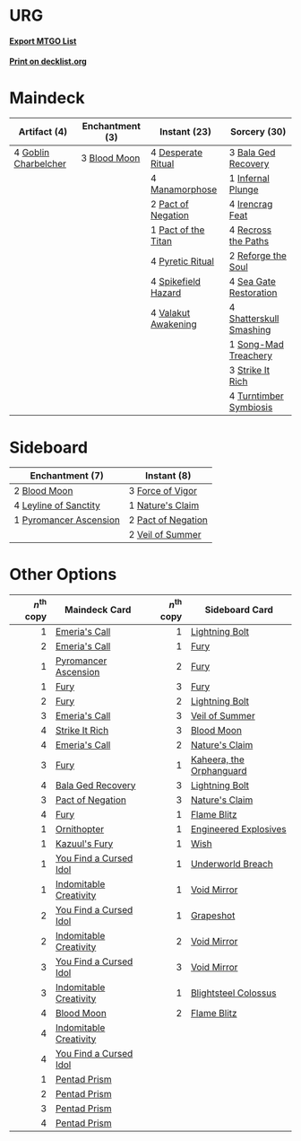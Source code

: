 # URG

#### [Export MTGO List](../collection/URG/URG.txt)
#### [Print on decklist.org](http://decklist.org/?deckmain=3%09Bala%20Ged%20Recovery%0A3%09Blood%20Moon%0A4%09Desperate%20Ritual%0A4%09Goblin%20Charbelcher%0A1%09Infernal%20Plunge%0A4%09Irencrag%20Feat%0A4%09Manamorphose%0A2%09Pact%20of%20Negation%0A1%09Pact%20of%20the%20Titan%0A4%09Pyretic%20Ritual%0A4%09Recross%20the%20Paths%0A2%09Reforge%20the%20Soul%0A4%09Sea%20Gate%20Restoration%0A4%09Shatterskull%20Smashing%0A1%09Song-Mad%20Treachery%0A4%09Spikefield%20Hazard%0A3%09Strike%20It%20Rich%0A4%09Turntimber%20Symbiosis%0A4%09Valakut%20Awakening&deckside=2%09Blood%20Moon%0A3%09Force%20of%20Vigor%0A4%09Leyline%20of%20Sanctity%0A1%09Nature's%20Claim%0A2%09Pact%20of%20Negation%0A1%09Pyromancer%20Ascension%0A2%09Veil%20of%20Summer)
# Maindeck

|                                         Artifact (4)                                          |                                   Enchantment (3)                                    |                                         Instant (23)                                         |                                           Sorcery (30)                                           |
|-----------------------------------------------------------------------------------------------|--------------------------------------------------------------------------------------|----------------------------------------------------------------------------------------------|--------------------------------------------------------------------------------------------------|
|4 [Goblin Charbelcher](http://gatherer.wizards.com/Pages/Card/Details.aspx?multiverseid=438497)|3 [Blood Moon](http://gatherer.wizards.com/Pages/Card/Details.aspx?multiverseid=45386)|4 [Desperate Ritual](http://gatherer.wizards.com/Pages/Card/Details.aspx?multiverseid=80275)  |3 [Bala Ged Recovery](http://gatherer.wizards.com/Pages/Card/Details.aspx?multiverseid=491825)    |
|                                                                                               |                                                                                      |4 [Manamorphose](http://gatherer.wizards.com/Pages/Card/Details.aspx?multiverseid=370568)     |1 [Infernal Plunge](http://gatherer.wizards.com/Pages/Card/Details.aspx?multiverseid=235603)      |
|                                                                                               |                                                                                      |2 [Pact of Negation](http://gatherer.wizards.com/Pages/Card/Details.aspx?multiverseid=442057) |4 [Irencrag Feat](http://gatherer.wizards.com/Pages/Card/Details.aspx?multiverseid=473089)        |
|                                                                                               |                                                                                      |1 [Pact of the Titan](http://gatherer.wizards.com/Pages/Card/Details.aspx?multiverseid=130638)|4 [Recross the Paths](http://gatherer.wizards.com/Pages/Card/Details.aspx?multiverseid=152874)    |
|                                                                                               |                                                                                      |4 [Pyretic Ritual](http://gatherer.wizards.com/Pages/Card/Details.aspx?multiverseid=205067)   |2 [Reforge the Soul](http://gatherer.wizards.com/Pages/Card/Details.aspx?multiverseid=278256)     |
|                                                                                               |                                                                                      |4 [Spikefield Hazard](http://gatherer.wizards.com/Pages/Card/Details.aspx?multiverseid=491809)|4 [Sea Gate Restoration](http://gatherer.wizards.com/Pages/Card/Details.aspx?multiverseid=491706) |
|                                                                                               |                                                                                      |4 [Valakut Awakening](http://gatherer.wizards.com/Pages/Card/Details.aspx?multiverseid=491818)|4 [Shatterskull Smashing](http://gatherer.wizards.com/Pages/Card/Details.aspx?multiverseid=491802)|
|                                                                                               |                                                                                      |                                                                                              |1 [Song-Mad Treachery](http://gatherer.wizards.com/Pages/Card/Details.aspx?multiverseid=491807)   |
|                                                                                               |                                                                                      |                                                                                              |3 [Strike It Rich](http://gatherer.wizards.com/Pages/Card/Details.aspx?multiverseid=522219)       |
|                                                                                               |                                                                                      |                                                                                              |4 [Turntimber Symbiosis](http://gatherer.wizards.com/Pages/Card/Details.aspx?multiverseid=491864) |


# Sideboard

|                                         Enchantment (7)                                         |                                         Instant (8)                                         |
|-------------------------------------------------------------------------------------------------|---------------------------------------------------------------------------------------------|
|2 [Blood Moon](http://gatherer.wizards.com/Pages/Card/Details.aspx?multiverseid=45386)           |3 [Force of Vigor](http://gatherer.wizards.com/Pages/Card/Details.aspx?multiverseid=464113)  |
|4 [Leyline of Sanctity](http://gatherer.wizards.com/Pages/Card/Details.aspx?multiverseid=204993) |1 [Nature's Claim](http://gatherer.wizards.com/Pages/Card/Details.aspx?multiverseid=382316)  |
|1 [Pyromancer Ascension](http://gatherer.wizards.com/Pages/Card/Details.aspx?multiverseid=425933)|2 [Pact of Negation](http://gatherer.wizards.com/Pages/Card/Details.aspx?multiverseid=442057)|
|                                                                                                 |2 [Veil of Summer](http://gatherer.wizards.com/Pages/Card/Details.aspx?multiverseid=466952)  |


# Other Options

|*n*<sup>th</sup> copy|                                          Maindeck Card                                          |*n*<sup>th</sup> copy|                                          Sideboard Card                                           |
|--------------------:|-------------------------------------------------------------------------------------------------|--------------------:|---------------------------------------------------------------------------------------------------|
|                    1|[Emeria's Call](http://gatherer.wizards.com/Pages/Card/Details.aspx?multiverseid=491633)         |                    1|[Lightning Bolt](http://gatherer.wizards.com/Pages/Card/Details.aspx?multiverseid=806)             |
|                    2|[Emeria's Call](http://gatherer.wizards.com/Pages/Card/Details.aspx?multiverseid=491633)         |                    1|[Fury](http://gatherer.wizards.com/Pages/Card/Details.aspx?multiverseid=522202)                    |
|                    1|[Pyromancer Ascension](http://gatherer.wizards.com/Pages/Card/Details.aspx?multiverseid=425933)  |                    2|[Fury](http://gatherer.wizards.com/Pages/Card/Details.aspx?multiverseid=522202)                    |
|                    1|[Fury](http://gatherer.wizards.com/Pages/Card/Details.aspx?multiverseid=522202)                  |                    3|[Fury](http://gatherer.wizards.com/Pages/Card/Details.aspx?multiverseid=522202)                    |
|                    2|[Fury](http://gatherer.wizards.com/Pages/Card/Details.aspx?multiverseid=522202)                  |                    2|[Lightning Bolt](http://gatherer.wizards.com/Pages/Card/Details.aspx?multiverseid=806)             |
|                    3|[Emeria's Call](http://gatherer.wizards.com/Pages/Card/Details.aspx?multiverseid=491633)         |                    3|[Veil of Summer](http://gatherer.wizards.com/Pages/Card/Details.aspx?multiverseid=466952)          |
|                    4|[Strike It Rich](http://gatherer.wizards.com/Pages/Card/Details.aspx?multiverseid=522219)        |                    3|[Blood Moon](http://gatherer.wizards.com/Pages/Card/Details.aspx?multiverseid=45386)               |
|                    4|[Emeria's Call](http://gatherer.wizards.com/Pages/Card/Details.aspx?multiverseid=491633)         |                    2|[Nature's Claim](http://gatherer.wizards.com/Pages/Card/Details.aspx?multiverseid=382316)          |
|                    3|[Fury](http://gatherer.wizards.com/Pages/Card/Details.aspx?multiverseid=522202)                  |                    1|[Kaheera, the Orphanguard](http://gatherer.wizards.com/Pages/Card/Details.aspx?multiverseid=479744)|
|                    4|[Bala Ged Recovery](http://gatherer.wizards.com/Pages/Card/Details.aspx?multiverseid=491825)     |                    3|[Lightning Bolt](http://gatherer.wizards.com/Pages/Card/Details.aspx?multiverseid=806)             |
|                    3|[Pact of Negation](http://gatherer.wizards.com/Pages/Card/Details.aspx?multiverseid=442057)      |                    3|[Nature's Claim](http://gatherer.wizards.com/Pages/Card/Details.aspx?multiverseid=382316)          |
|                    4|[Fury](http://gatherer.wizards.com/Pages/Card/Details.aspx?multiverseid=522202)                  |                    1|[Flame Blitz](http://gatherer.wizards.com/Pages/Card/Details.aspx?multiverseid=522200)             |
|                    1|[Ornithopter](http://gatherer.wizards.com/Pages/Card/Details.aspx?multiverseid=129665)           |                    1|[Engineered Explosives](http://gatherer.wizards.com/Pages/Card/Details.aspx?multiverseid=50139)    |
|                    1|[Kazuul's Fury](http://gatherer.wizards.com/Pages/Card/Details.aspx?multiverseid=491786)         |                    1|[Wish](http://gatherer.wizards.com/Pages/Card/Details.aspx?multiverseid=527453)                    |
|                    1|[You Find a Cursed Idol](http://gatherer.wizards.com/Pages/Card/Details.aspx?multiverseid=527500)|                    1|[Underworld Breach](http://gatherer.wizards.com/Pages/Card/Details.aspx?multiverseid=476412)       |
|                    1|[Indomitable Creativity](http://gatherer.wizards.com/Pages/Card/Details.aspx?multiverseid=423752)|                    1|[Void Mirror](http://gatherer.wizards.com/Pages/Card/Details.aspx?multiverseid=522318)             |
|                    2|[You Find a Cursed Idol](http://gatherer.wizards.com/Pages/Card/Details.aspx?multiverseid=527500)|                    1|[Grapeshot](http://gatherer.wizards.com/Pages/Card/Details.aspx?multiverseid=426588)               |
|                    2|[Indomitable Creativity](http://gatherer.wizards.com/Pages/Card/Details.aspx?multiverseid=423752)|                    2|[Void Mirror](http://gatherer.wizards.com/Pages/Card/Details.aspx?multiverseid=522318)             |
|                    3|[You Find a Cursed Idol](http://gatherer.wizards.com/Pages/Card/Details.aspx?multiverseid=527500)|                    3|[Void Mirror](http://gatherer.wizards.com/Pages/Card/Details.aspx?multiverseid=522318)             |
|                    3|[Indomitable Creativity](http://gatherer.wizards.com/Pages/Card/Details.aspx?multiverseid=423752)|                    1|[Blightsteel Colossus](http://gatherer.wizards.com/Pages/Card/Details.aspx?multiverseid=221563)    |
|                    4|[Blood Moon](http://gatherer.wizards.com/Pages/Card/Details.aspx?multiverseid=45386)             |                    2|[Flame Blitz](http://gatherer.wizards.com/Pages/Card/Details.aspx?multiverseid=522200)             |
|                    4|[Indomitable Creativity](http://gatherer.wizards.com/Pages/Card/Details.aspx?multiverseid=423752)|                     |                                                                                                   |
|                    4|[You Find a Cursed Idol](http://gatherer.wizards.com/Pages/Card/Details.aspx?multiverseid=527500)|                     |                                                                                                   |
|                    1|[Pentad Prism](http://gatherer.wizards.com/Pages/Card/Details.aspx?multiverseid=72860)           |                     |                                                                                                   |
|                    2|[Pentad Prism](http://gatherer.wizards.com/Pages/Card/Details.aspx?multiverseid=72860)           |                     |                                                                                                   |
|                    3|[Pentad Prism](http://gatherer.wizards.com/Pages/Card/Details.aspx?multiverseid=72860)           |                     |                                                                                                   |
|                    4|[Pentad Prism](http://gatherer.wizards.com/Pages/Card/Details.aspx?multiverseid=72860)           |                     |                                                                                                   |

